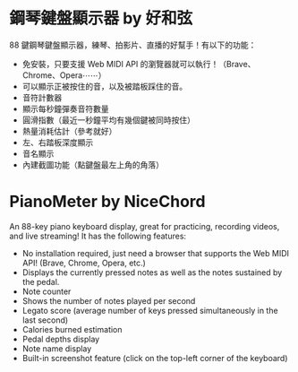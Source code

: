 # 鋼琴鍵盤顯示器 by 好和弦

88 鍵鋼琴鍵盤顯示器，練琴、拍影片、直播的好幫手！有以下的功能：

* 免安裝，只要支援 Web MIDI API 的瀏覽器就可以執行！（Brave、Chrome、Opera⋯⋯）
* 可以顯示正被按住的音，以及被踏板踩住的音。
* 音符計數器
* 顯示每秒鐘彈奏音符數量
* 圓滑指數（最近一秒鐘平均有幾個鍵被同時按住）
* 熱量消耗估計（參考就好）
* 左、右踏板深度顯示
* 音名顯示
* 內建截圖功能（點鍵盤最左上角的角落）

# PianoMeter by NiceChord

An 88-key piano keyboard display, great for practicing, recording videos, and live streaming! It has the following features:

* No installation required, just need a browser that supports the Web MIDI API! (Brave, Chrome, Opera, etc.)
* Displays the currently pressed notes as well as the notes sustained by the pedal.
* Note counter
* Shows the number of notes played per second
* Legato score (average number of keys pressed simultaneously in the last second)
* Calories burned estimation
* Pedal depths display
* Note name display
* Built-in screenshot feature (click on the top-left corner of the keyboard)
